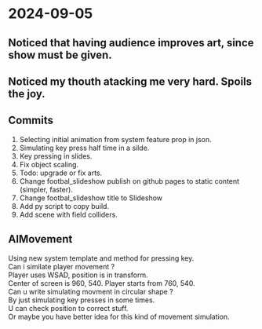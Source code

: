 # 2024-09-05

## Noticed that having audience improves art, since show must be given.

## Noticed my thouth atacking me very hard. Spoils the joy.

## Commits

1. Selecting initial animation from system feature prop in json.
2. Simulating key press half time in a silde.
3. Key pressing in slides.
4. Fix object scaling.
5. Todo: upgrade or fix arts.
6. Change footbal_slideshow publish on github pages to static content (simpler, faster).
7. Change footbal_slideshow title to Slideshow
8. Add py script to copy build.
9. Add scene with field colliders.

## AIMovement

Using new system template and method for pressing key.  
Can i similate player movement ?  
Player uses WSAD, position is in transform.  
Center of screen is 960, 540. Player starts from 760, 540.  
Can u write simulating movment in circular shape ?  
By just simulating key presses in some times.  
U can check position to correct stuff.  
Or maybe you have better idea for this kind of movement simulation.
